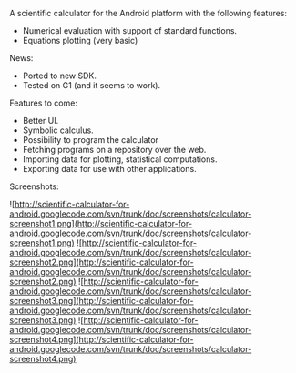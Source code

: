 A scientific calculator for the Android platform with the following features:
  * Numerical evaluation with support of standard functions.
  * Equations plotting (very basic)

News:
  * Ported to new SDK.
  * Tested on G1 (and it seems to work).

Features to come:
  * Better UI.
  * Symbolic calculus.
  * Possibility to program the calculator
  * Fetching programs on a repository over the web.
  * Importing data for plotting, statistical computations.
  * Exporting data for use with other applications.

Screenshots:

![http://scientific-calculator-for-android.googlecode.com/svn/trunk/doc/screenshots/calculator-screenshot1.png](http://scientific-calculator-for-android.googlecode.com/svn/trunk/doc/screenshots/calculator-screenshot1.png)
![http://scientific-calculator-for-android.googlecode.com/svn/trunk/doc/screenshots/calculator-screenshot2.png](http://scientific-calculator-for-android.googlecode.com/svn/trunk/doc/screenshots/calculator-screenshot2.png)
![http://scientific-calculator-for-android.googlecode.com/svn/trunk/doc/screenshots/calculator-screenshot3.png](http://scientific-calculator-for-android.googlecode.com/svn/trunk/doc/screenshots/calculator-screenshot3.png)
![http://scientific-calculator-for-android.googlecode.com/svn/trunk/doc/screenshots/calculator-screenshot4.png](http://scientific-calculator-for-android.googlecode.com/svn/trunk/doc/screenshots/calculator-screenshot4.png)